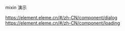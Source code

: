 mixin 演示


https://element.eleme.cn/#/zh-CN/component/dialog
https://element.eleme.cn/#/zh-CN/component/loading